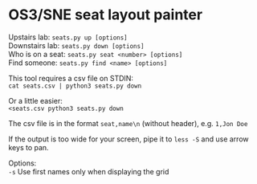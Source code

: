 # OS3/SNE seat layout painter

Upstairs lab: `seats.py up [options]`  
Downstairs lab: `seats.py down [options]`  
Who is on a seat: `seats.py seat <number> [options]`  
Find someone: `seats.py find <name> [options]`

This tool requires a csv file on STDIN:  
`cat seats.csv | python3 seats.py down`

Or a little easier:  
`<seats.csv python3 seats.py down`

The csv file is in the format `seat,name\n` (without header), e.g. `1,Jon Doe`

If the output is too wide for your screen, pipe it to `less -S` and use arrow keys to pan.

Options:  
    `-s`  Use first names only when displaying the grid
    
